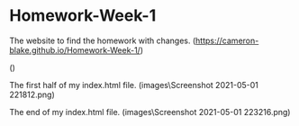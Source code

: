 # Homework-Week-1

The website to find the homework with changes. (https://cameron-blake.github.io/Homework-Week-1/)

()

The first half of my index.html file. (images\Screenshot 2021-05-01 221812.png)

The end of my index.html file. (images\Screenshot 2021-05-01 223216.png)



